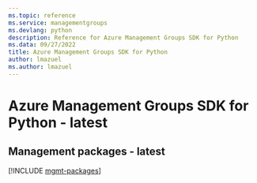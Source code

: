 ```yaml
---
ms.topic: reference
ms.service: managementgroups
ms.devlang: python
description: Reference for Azure Management Groups SDK for Python
ms.data: 09/27/2022
title: Azure Management Groups SDK for Python
author: lmazuel
ms.author: lmazuel
---
```

# Azure Management Groups SDK for Python - latest

## Management packages - latest
[!INCLUDE [mgmt-packages](management-groups-mgmt-index.md)]